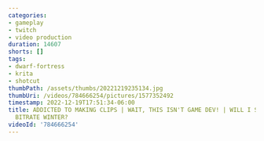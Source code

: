```yaml
---
categories:
- gameplay
- twitch
- video production
duration: 14607
shorts: []
tags:
- dwarf-fortress
- krita
- shotcut
thumbPath: /assets/thumbs/20221219235134.jpg
thumbUri: /videos/784666254/pictures/1577352492
timestamp: 2022-12-19T17:51:34-06:00
title: ADDICTED TO MAKING CLIPS | WAIT, THIS ISN'T GAME DEV! | WILL I SURVIVE THE
  BITRATE WINTER?
videoId: '784666254'
---
```


